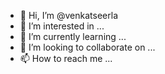 - 👋 Hi, I’m @venkatseerla
- 👀 I’m interested in ...
- 🌱 I’m currently learning ...
- 💞️ I’m looking to collaborate on ...
- 📫 How to reach me ...

<!---
venkatseerla/venkatseerla is a ✨ special ✨ repository because its `README.md` (this file) appears on your GitHub profile.
You can click the Preview link to take a look at your changes.
--->

